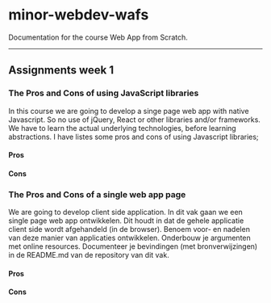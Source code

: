 # minor-webdev-wafs

Documentation for the course Web App from Scratch.

***

## Assignments week 1

### The Pros and Cons of using JavaScript libraries
In this course we are going to develop a singe page web app with native Javascript. So no use of jQuery, React or other libraries and/or frameworks. We have to learn the actual underlying technologies, before learning abstractions. I have listes some pros and cons of using Javascript libraries;

#### Pros


#### Cons


### The Pros and Cons of a single web app page
We are going to develop client side application.
In dit vak gaan we een single page web app ontwikkelen. Dit houdt in dat de gehele applicatie client side wordt afgehandeld (in de browser). Benoem voor- en nadelen van deze manier van applicaties ontwikkelen. Onderbouw je argumenten met online resources. Documenteer je bevindingen (met bronverwijzingen) in de README.md van de repository van dit vak.

#### Pros


#### Cons
